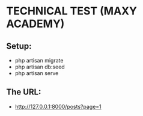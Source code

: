 # TECHNICAL TEST (MAXY ACADEMY)

## Setup:
- php artisan migrate
- php artisan db:seed
- php artisan serve

## The URL:
- http://127.0.0.1:8000/posts?page=1
